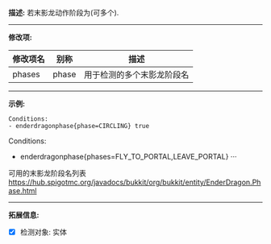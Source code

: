**描述:** 若末影龙动作阶段为(可多个).

---

**修改项:**

| 修改项名  | 别称           | 描述                      |
| --------- | -------------- | ------------------------- |
| phases | phase | 用于检测的多个末影龙阶段名 |

---

**示例:**

```
Conditions:
- enderdragonphase{phase=CIRCLING} true
```
Conditions:
- enderdragonphase{phases=FLY_TO_PORTAL,LEAVE_PORTAL}
···

可用的末影龙阶段名列表 https://hub.spigotmc.org/javadocs/bukkit/org/bukkit/entity/EnderDragon.Phase.html

---

**拓展信息:**

- [x] 检测对象: 实体